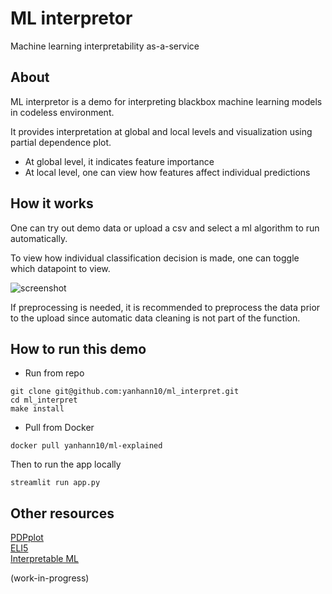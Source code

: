 # ML interpretor

Machine learning interpretability as-a-service

## About

ML interpretor is a demo for interpreting blackbox machine learning models in codeless environment.

It provides interpretation at global and local levels and visualization using partial dependence plot.

- At global level, it indicates feature importance
- At local level, one can view how features affect individual predictions

## How it works

One can try out demo data or upload a csv and select a ml algorithm to run automatically.

To view how individual classification decision is made, one can toggle which datapoint to view.

<img src="ml_interpret.gif" alt='screenshot'>

If preprocessing is needed, it is recommended to preprocess the data prior to the upload since automatic data cleaning is not part of the function.

## How to run this demo

- Run from repo

```
git clone git@github.com:yanhann10/ml_interpret.git
cd ml_interpret
make install
```

- Pull from Docker

```
docker pull yanhann10/ml-explained
```

Then to run the app locally

```
streamlit run app.py
```

## Other resources

[PDPplot](https://pdpbox.readthedocs.io/en/latest/index.html)  
[ELI5](https://eli5.readthedocs.io/en/latest/index.html)  
[Interpretable ML](https://christophm.github.io/interpretable-ml-book/)

(work-in-progress)
